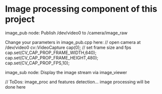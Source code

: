 # Image processing component of this project

image_pub node: Publish /dev/video0 to /camera/image_raw 

Change your parameters in image_pub.cpp here:
  // open camera at /dev/video0
  cv::VideoCapture cap(0); 
  // set frame size and fps
  cap.set(CV_CAP_PROP_FRAME_WIDTH,640);
  cap.set(CV_CAP_PROP_FRAME_HEIGHT,480);
  cap.set(CV_CAP_PROP_FPS,10);
  
image_sub node: Display the image stream via image_viewer

// ToDos: image_proc and features detection...  image processing will be done here
